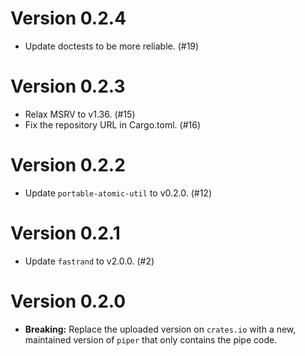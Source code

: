 # Version 0.2.4

- Update doctests to be more reliable. (#19)

# Version 0.2.3

- Relax MSRV to v1.36. (#15)
- Fix the repository URL in Cargo.toml. (#16)

# Version 0.2.2

- Update `portable-atomic-util` to v0.2.0. (#12)

# Version 0.2.1

- Update `fastrand` to v2.0.0. (#2)

# Version 0.2.0

- **Breaking:** Replace the uploaded version on `crates.io` with a new, maintained version of `piper` that only contains the pipe code.
